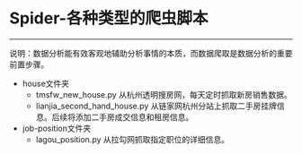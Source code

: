 Spider-各种类型的爬虫脚本
===
---
说明：数据分析能有效客观地辅助分析事情的本质，而数据爬取是数据分析的重要前置步骤。

* house文件夹
  * tmsfw_new_house.py 从杭州透明搜房网，每天定时抓取新房销售数据。
  * lianjia_second_hand_house.py 从链家网杭州分站上抓取二手房挂牌信息。后续将添加二手房成交信息和租房信息。
* job-position文件夹
  * lagou_position.py 从拉勾网抓取指定职位的详细信息。 
